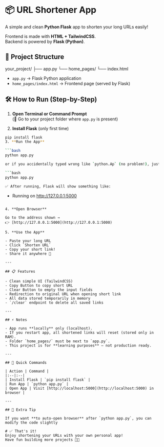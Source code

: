 # 📦 URL Shortener App

A simple and clean **Python Flask** app to shorten your long URLs easily!

Frontend is made with **HTML + TailwindCSS**.  
Backend is powered by **Flask (Python)**.
## 📂 Project Structure
your_project/
├── app.py
└── home_pages/
    └── index.html
- `app.py` → Flask Python application
- `home_pages/index.html` → Frontend page (served by Flask)
## 🛠 How to Run (Step-by-Step)

1. **Open Terminal or Command Prompt**  
   (📍 Go to your project folder where `app.py` is present)

2. **Install Flask** (only first time)

```bash
pip install flask
3. **Run the App**

```bash
python app.py

or if you accidentally typed wrong like `python.Ap` (no problem!), just type again correctly:

```bash
python app.py

✅ After running, Flask will show something like:

```
 * Running on http://127.0.0.1:5000
```

4. **Open Browser**

Go to the address shown →  
👉 [http://127.0.0.1:5000](http://127.0.0.1:5000)

5. **Use the App**

- Paste your long URL
- Click `Shorten URL`
- Copy your short link!
- Share it anywhere 🚀

---

## 📋 Features

- Clean simple UI (TailwindCSS)
- Copy Button to copy short URL
- Clear Button to empty the input fields
- Redirection to original URL when opening short link
- All data stored temporarily in memory
- `/clear` endpoint to delete all saved links

---

## ⚡ Notes

- App runs **locally** only (localhost).
- If you restart app, all shortened links will reset (stored only in RAM).
- Folder `home_pages/` must be next to `app.py`.
- This project is for **learning purposes** — not production ready.

---

## 🚀 Quick Commands

| Action | Command |
|:--|:--|
| Install Flask | `pip install flask` |
| Run App | `python app.py` |
| Open App | Visit [http://localhost:5000](http://localhost:5000) in browser |

---

## 🧠 Extra Tip

If you want **to auto-open browser** after `python app.py`, you can modify the code slightly

# ✅ That's it!
Enjoy shortening your URLs with your own personal app!  
Have fun building more projects 🚀🎯
